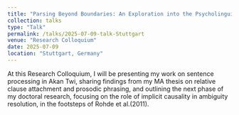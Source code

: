 ```yaml
---
title: "Parsing Beyond Boundaries: An Exploration into the Psycholinguistics OF Akan Twi"
collection: talks
type: "Talk"
permalink: /talks/2025-07-09-talk-Stuttgart
venue: "Research Colloquium"
date: 2025-07-09
location: "Stuttgart, Germany"
---
```


At this Research Colloquium, I will be presenting my work on sentence processing in Akan Twi, sharing findings from my MA thesis on relative clause attachment and prosodic phrasing, and outlining the next phase of my doctoral research, focusing on the role of implicit causality in ambiguity resolution, in the footsteps of Rohde et al.(2011).


